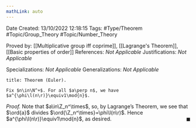 ```yaml
---
mathLink: auto
---
```


<div class="topSpace"></div>

Date Created: 13/10/2022 12:18:15
Tags: #Type/Theorem #Topic/Group_Theory #Topic/Number_Theory

Proved by: [[Multiplicative group iff coprime]], [[Lagrange's Theorem]], [[Basic properties of order]]
References: <i>Not Applicable</i>
Justifications: <i>Not Applicable</i>

Specializations: <i>Not Applicable</i>
Generalizations: <i>Not Applicable</i>

``` ad-Theorem
title: Theorem (Euler).

Fix $n\in\N^+$. For all $a\perp n$, we have $a^{\phi\l(n\r)}\equiv1\mod{n}$.

```

<i>Proof.</i> Note that $a\in\Z_n^\times$, so, by Lagrange’s Theorem, we see that $\ord{a}$ divides $\ord{\Z_n^\times}=\phi\l(n\r)$. Hence $a^{\phi\l(n\r)}\equiv1\mod{n}$, as desired.<span style="float:right;">$\blacksquare$</span>
